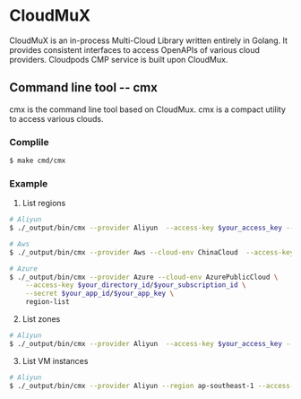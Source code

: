 # CloudMuX

CloudMuX is an in-process Multi-Cloud Library written entirely in Golang. It provides consistent interfaces to access OpenAPIs of various cloud providers. Cloudpods CMP service is built upon CloudMux.

## Command line tool -- cmx

cmx is the command line tool based on CloudMux. cmx is a compact utility to access various clouds.

### Complile

```bash
$ make cmd/cmx
```

### Example

1. List regions

```bash
# Aliyun
$ ./_output/bin/cmx --provider Aliyun  --access-key $your_access_key --secret $your_secret region-list 

# Aws
$ ./_output/bin/cmx --provider Aws --cloud-env ChinaCloud  --access-key $your_access_key --secret $your_secret --debug region-list

# Azure
$ ./_output/bin/cmx --provider Azure --cloud-env AzurePublicCloud \
    --access-key $your_directory_id/$your_subscription_id \
    --secret $your_app_id/$your_app_key \
    region-list
```

2. List zones

```bash
# Aliyun
$ ./_output/bin/cmx --provider Aliyun  --access-key $your_access_key --secret $your_secret zone-list
```

3. List VM instances

```bash
# Aliyun
$ ./_output/bin/cmx --provider Aliyun --region ap-southeast-1 --access-key $your_access_key  --secret $your_secret  instance-list --zone ap-southeast-1a
```
